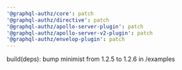 ```yaml
---
'@graphql-authz/core': patch
'@graphql-authz/directive': patch
'@graphql-authz/apollo-server-plugin': patch
'@graphql-authz/apollo-server-v2-plugin': patch
'@graphql-authz/envelop-plugin': patch
---
```


build(deps): bump minimist from 1.2.5 to 1.2.6 in /examples
